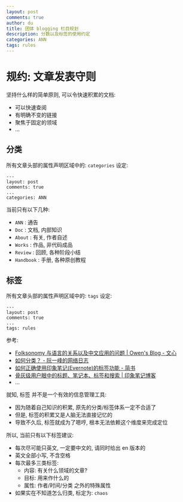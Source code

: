 ```yaml
---
layout: post
comments: true
author: du
title: 团体 blogging 栏目规划
description: 分数以及标签的使用约定
categories: ANN
tags: rules
---
```


# 规约: 文章发表守则

坚持什么样的简单原则, 可以令快速积累的文档:

- 可以快速查阅
- 有明确不变的链接
- 聚焦于固定的领域
- ...

<!--more-->


## 分类

所有文章头部的属性声明区域中的: `categories` 设定:

    ---
    layout: post
    comments: true
    ...
    categories: ANN


当前只有以下几种:

- `ANN` : 通告
- `Doc` : 文档, 内部知识
- `About` : 有关, 作者自述
- `Works` : 作品, 非代码成品
- `Review` : 回顾, 各种阶段小结 
- `Handbook` : 手册, 各种原创教程


## 标签

所有文章头部的属性声明区域中的: `tags` 设定:

    ---
    layout: post
    comments: true
    ...
    tags: rules


参考: 

- [Folksonomy 与语言的关系以及中文应用的问题 | Owen's Blog - 文心](http://skmzq.qiniucdn.com/data/20050205100937/index.html)
- [如何分类？ - 阮一峰的网络日志](http://skmzq.qiniucdn.com/data/20080316011918/index.html)
- [如何正确使用印象笔记(Evernote)的标签功能 - 简书](http://www.jianshu.com/p/6314ada58cbc)
- [骨灰级用户眼中的标题、笔记本、标签和搜索 | 印象笔记博客](http://blog.yinxiang.com/blog/2014/01/22/tips-about-tags-notebooks-subjects-and-search-from-heavy-user-qizeyong/)
- ...

就知, 标签 并不是一个有效的信息管理工具:

- 因为随着自己知识的积累, 原先的分类/标签体系一定不合适了
- 但是, 标签的积累又是人脑无法直接记忆的
- 导致不久后, 标签就成为了嗯哼, 根本无法依赖这个维度来完成定位

所以, 当前只有以下标签建议:

- 每次尽可能只英文, 一定要中文的, 请同时给出 en 版本的
- 英文全部小写, 不含空格
- 每次最多三类标签:
    + 内容: 有关什么领域的文章?
    + 目标: 用来作什么的
    + 属性: 作者/时间/分类 之外的特殊属性
- 如果实在不知道怎么归类, 标定为: `chaos`



